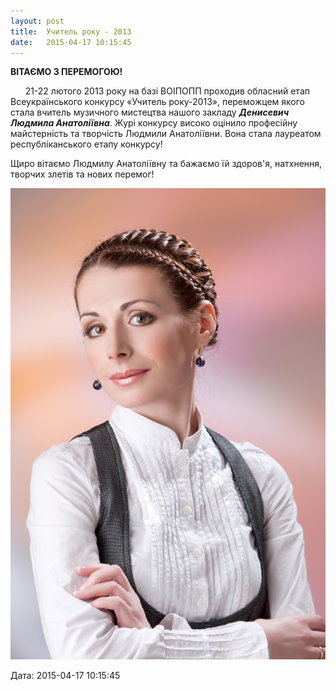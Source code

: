 ```yaml
---
layout: post
title:  Учитель року - 2013
date:   2015-04-17 10:15:45
---
```

**ВІТАЄМО З ПЕРЕМОГОЮ!**  

      21-22 лютого 2013 року на базі ВОІПОПП проходив обласний етап Всеукраїнського конкурсу «Учитель року-2013», переможцем якого стала вчитель музичного мистецтва нашого закладу _**Денисевич Людмила Анатоліївна**_. Журі конкурсу високо оцінило професійну майстерність та творчість Людмили Анатоліївни. Вона стала лауреатом республіканського етапу конкурсу!

Щиро вітаємо Людмилу Анатоліївну та бажаємо їй здоров'я, натхнення, творчих злетів та нових перемог!

![](/assets/tiger-1361797413.jpg)  

  
  
Дата: 2015-04-17 10:15:45